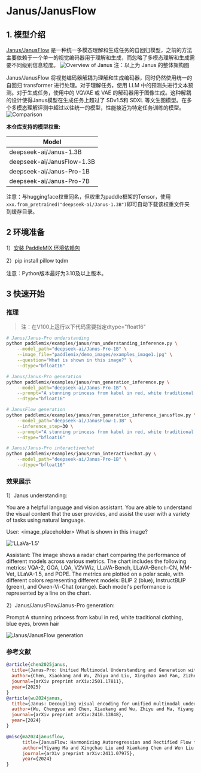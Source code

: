 # Janus/JanusFlow

## 1. 模型介绍

[Janus/JanusFlow](https://github.com/deepseek-ai/Janus) 是一种统一多模态理解和生成任务的自回归模型，之前的方法主要依赖于一个单一的视觉编码器用于理解和生成，而忽略了多模态理解和生成需要不同级别信息粒度。
![Overview of Janus](https://ai-studio-static-online.cdn.bcebos.com/ea0703505b3b40ad923981dbddda20973c81da7a36194e3abc75ad1d9b870ab4)
注：以上为 Janus 的整体架构图

Janus/JanusFlow 将视觉编码器解耦为理解和生成编码器，同时仍然使用统一的自回归 transformer 进行处理。对于理解任务，使用 LLM 中的预测头进行文本预测。对于生成任务，使用中的 VQVAE 或 VAE 的解码器用于图像生成。这种解耦的设计使得Janus模型在生成任务上超过了 SDv1.5和 SDXL 等文生图模型。在多个多模态理解评测中超过以往统一的模型，性能接近为特定任务训练的模型。
![Comparison](https://github.com/user-attachments/assets/5ac0abb9-0662-4b6d-942e-781c1db28406)

**本仓库支持的模型权重:**

| Model              |
|--------------------|
| deepseek-ai/Janus-1.3B  |
| deepseek-ai/JanusFlow-1.3B  |
| deepseek-ai/Janus-Pro-1B  |
| deepseek-ai/Janus-Pro-7B  |


注意：与huggingface权重同名，但权重为paddle框架的Tensor，使用`xxx.from_pretrained("deepseek-ai/Janus-1.3B")`即可自动下载该权重文件夹到缓存目录。


## 2 环境准备

1）[安装 PaddleMIX 环境依赖包](https://github.com/PaddlePaddle/PaddleMIX/tree/develop?tab=readme-ov-file#%E5%AE%89%E8%A3%85)

2）pip install pillow tqdm

注意：Python版本最好为3.10及以上版本。

## 3 快速开始

### 推理
> 注：在V100上运行以下代码需要指定dtype="float16"
```bash
# Janus/Janus-Pro understanding
python paddlemix/examples/janus/run_understanding_inference.py \
    --model_path="deepseek-ai/Janus-Pro-1B" \
    --image_file="paddlemix/demo_images/examples_image1.jpg" \
    --question="What is shown in this image?" \
    --dtype="bfloat16"

# Janus/Janus-Pro generation
python paddlemix/examples/janus/run_generation_inference.py \
    --model_path="deepseek-ai/Janus-Pro-1B" \
    --prompt="A stunning princess from kabul in red, white traditional clothing, blue eyes, brown hair" \
    --dtype="bfloat16"

# JanusFlow generation
python paddlemix/examples/janus/run_generation_inference_janusflow.py \
    --model_path="deepseek-ai/JanusFlow-1.3B" \
    --inference_step=30 \
    --prompt="A stunning princess from kabul in red, white traditional clothing, blue eyes, brown hair" \
    --dtype="bfloat16"

# Janus/Janus-Pro interactivechat
python paddlemix/examples/janus/run_interactivechat.py \
    --model_path="deepseek-ai/Janus-Pro-1B" \
    --dtype="bfloat16"
```

### 效果展示

1）Janus understanding:

You are a helpful language and vision assistant. You are able to understand the visual content that the user provides, and assist the user with a variety of tasks using natural language.

User: <image_placeholder>
What is shown in this image?

!['LLaVa-1.5'](https://ai-studio-static-online.cdn.bcebos.com/41e8d021ea7e4efd801fb197690d704a325c490ee17547c29f61a5d0075137d5)

Assistant: The image shows a radar chart comparing the performance of different models across various metrics. The chart includes the following metrics: VQA-2, GOA, LQA, V2VWiz, LLaVA-Bench, LLaVA-Bench-CN, MM-Vet, LLaVA-1.5, and POPE. The metrics are plotted on a polar scale, with different colors representing different models: BLIP 2 (blue), InstructBLIP (green), and Owen-Vi-Chat (orange). Each model's performance is represented by a line on the chart.

2）Janus/JanusFlow/Janus-Pro generation:

Prompt:A stunning princess from kabul in red, white traditional clothing, blue eyes, brown hair

![Janus/JanusFlow generation](https://github.com/user-attachments/assets/e63a2bc1-2a52-4236-9bc2-c09a6e7bcbfd)




### 参考文献
```BibTeX
@article{chen2025janus,
  title={Janus-Pro: Unified Multimodal Understanding and Generation with Data and Model Scaling},
  author={Chen, Xiaokang and Wu, Zhiyu and Liu, Xingchao and Pan, Zizheng and Liu, Wen and Xie, Zhenda and Yu, Xingkai and Ruan, Chong},
  journal={arXiv preprint arXiv:2501.17811},
  year={2025}
}
@article{wu2024janus,
  title={Janus: Decoupling visual encoding for unified multimodal understanding and generation},
  author={Wu, Chengyue and Chen, Xiaokang and Wu, Zhiyu and Ma, Yiyang and Liu, Xingchao and Pan, Zizheng and Liu, Wen and Xie, Zhenda and Yu, Xingkai and Ruan, Chong and others},
  journal={arXiv preprint arXiv:2410.13848},
  year={2024}
}

@misc{ma2024janusflow,
      title={JanusFlow: Harmonizing Autoregression and Rectified Flow for Unified Multimodal Understanding and Generation},
      author={Yiyang Ma and Xingchao Liu and Xiaokang Chen and Wen Liu and Chengyue Wu and Zhiyu Wu and Zizheng Pan and Zhenda Xie and Haowei Zhang and Xingkai yu and Liang Zhao and Yisong Wang and Jiaying Liu and Chong Ruan},
      journal={arXiv preprint arXiv:2411.07975},
      year={2024}
}
```
